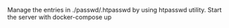 Manage the entries in ./passwd/.htpasswd by using htpasswd utility.
Start the server with docker-compose up